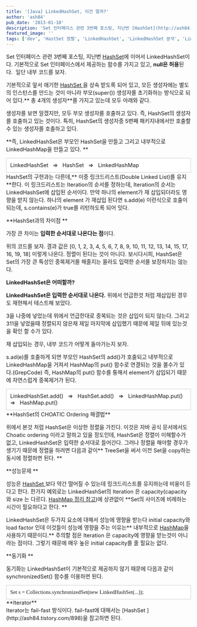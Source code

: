 ```yaml
---
title: '[Java] LinkedHashSet, 이건 멀까?'
author: 'ash84'
pub_date: '2013-01-10'
description: 'Set 인터페이스 관련 3번째 포스팅, 지난번 [HashSet](http://ash84.tistory.com/898)에 이어서 LinkedHashSet이다. 기본적으로 Set 인터페이스에서 제공하는 함수를 가지고 있고, **null은 허용**된다.  일단 내부 코드를 보자.'
featured_image: ''
tags: ['dev', 'HastSet 정렬', 'LinkedHashSet', 'LinkedHashSet 분석', 'LinkedHashSet 성능', 'set interface']
---
```



<span style="font-size: 11pt;">Set 인터페이스 관련 3번째 포스팅, 지난번 [HashSet](http://ash84.tistory.com/898)에 이어서 LinkedHashSet이다. 기본적으로 Set 인터페이스에서 제공하는 함수를 가지고 있</span><span style="font-size: 11pt;">고, **null은 허용**된다. </span><span style="font-size: 11pt;"> 일단 내부 코드를 보자. </span>

<span style="font-size: 11pt;">  
<script src="https://gist.github.com/4480561.js"></script>  
</span>

<span style="font-size: 11pt;">기본적으로 앞서 애기한 [HashSet ](http://ash84.tistory.com/898)을 상속 받도록 되어 있고, 모든 생성자에는 별도의 인스턴스를 만드는 것이 아니라 부모(super()) 생성자를 초기화하는 방식으로 되어 있다.** 총 4개의 생성자**를 가지고 있는데 모두 아래와 같다. </span>

<span style="font-size: 11pt;">  
<script src="https://gist.github.com/4480563.js"></script>  
</span>

<span style="font-size: 11pt;">생성자를 보면 알겠지만, 모두 부모 생성자를 호출하고 있다. 즉, HashSet의 생성자를 호출하고 있는 것이다. 특히, HashSet의 생성자중 5번째 패키지내에서만 호출할수 있는 생성자를 호출하고 있다. </span>

<span style="font-size: 11pt;">  
<script src="https://gist.github.com/4480568.js"></script>  
</span>

<span style="font-size: 11pt;">**즉, LinkedHashSet은 부모인 HashSet을 만들고 그리고 내부적으로 LinkedHashMap을 만들고 있다. **</span>

<div class="txc-textbox" style="border: 1px solid rgb(203, 203, 203); background-color: rgb(255, 255, 255); padding: 10px;"><span style="font-size: 11pt;">LinkedHashSet   =>   HashSet   =>   LinkedHashMap</span>

</div><span style="font-size: 11pt;">HashSet의 구현과는 다른데,** 이중 링크드리스트(Double Linked List)를 유지**한다. 이 링크드리스트는 Iteration의 순서를 정하는데, Iteration의 순서는 LinkedHashSet에 삽입된 순서이다. 만약 하나의 element가 재 삽입되더라도 영향을 받지 않는다. 하나의 element 가 재삽입 된다면 s.add(e) 이런식으로 호출이 되는데, s.contains(e)가 true를 리턴하도록 되어 잇다. </span>

<span style="font-size: 11pt;">**HashSet과의 차이점 **</span>

<span style="font-size: 11pt;">가장 큰 차이는 **입력한 순서대로 나온다는 점**이다. </span>

<span style="font-size: 11pt;">  
<script src="https://gist.github.com/4480571.js"></script>  
</span>

<span style="font-size: 11pt;">위의 코드를 보자. 결과 값은 [0, 1, 2, 3, 4, 5, 6, 7, 8, 9, 10, 11, 12, 13, 14, 15, 17, 16, 19, 18] 이렇게 나온다. 정렬이 된다는 것이 아니다. 보시다시피,</span><span style="font-size: 11pt;"> HashSet은 Set의 가장 큰 특성인 중복제거를 해줄지는 몰라도 입력한 순서를 보장하지는 않는다. </span>

<span style="font-size: 11pt;">**LinkedHashSet은 어떠할까?**</span>

<span style="font-size: 11pt;">**LinkedHashSet은 입력한 순서대로 나온다.** 위에서 언급한것 처럼 재삽입된 경우도 재현해서 테스트해 보았다. </span>

<span style="font-size: 11pt;">  
<script src="https://gist.github.com/4480576.js"></script>  
</span>

<span style="font-size: 11pt;">3을 나중에 넣었는데 위에서 언급한대로 중복되는 것은 삽입이 되지 않는다. 그리고 311을 넣었을때 정렬되지 않은채 제일 마지막에 삽입했기 때문에 제일 뒤에 있는것을 확인 할 수가 있다. </span>

<span style="font-size: 11pt;">재 삽입되는 경우, 내부 코드가 어떻게 돌아가는지 보자. </span>

<span style="font-size: 11pt;">s.ad(e)를 호출하게 되면 부모인 HashSet의 add()가 호출되고 내부적으로 LinkedHashMap을 거져서 HashMap의 put() 함수로 연결되는 것을 볼수가 있다.(GrepCode) 즉, HashMap의 put() 함수를 통해서 element가 삽입되기 때문에 자연스럽게 중복제거가 된다. </span>

<div class="txc-textbox" style="border: 1px solid rgb(203, 203, 203); background-color: rgb(255, 255, 255); padding: 10px;"><span style="font-size: 11pt;">LinkedHashSet.add()   =>   HashSet.add()   =>   LinkedHashMap.put()   =>   HashMap.put()</span>

</div><span style="font-size: 11pt;">**HashSet의 CHOATIC Ordering 해결법**</span>

<span style="font-size: 11pt;">위에서 본것 처럼 HashSet은 이상한 정렬을 가진다. 이것은 자바 공식 문서에서도 Choatic ordering 이라고 말하고 있을 정도인데, HashSet은 정렬이 이해할수가 없고, LinkedHashSet은 입력한 순서대로 들어간다. 그러나 정렬을 해야할 경우가 생기기 때문에 정렬을 하려면 다음과 같이** TreeSet을 써서 이전 Set을 copy하는 동시에 정렬하면 된다. **</span>

<span style="font-size: 11pt;">  
<script src="https://gist.github.com/4480579.js"></script>  
</span>

<span style="font-size: 11pt;">**성능문제 **</span>

<span style="font-size: 11pt;">성능은 [HashSet ](http://ash84.tistory.com/898)보다 약간 떨어질 수 있는데 링크드리스트를 유지하는데 비용이 든다고 한다. 한가지 예외로는 LinkedHashSet의 Iteration 은 capacity(capacity 와 size 는 다르다. [HashMap 정리 참고](http://ash84.tistory.com/851))에 상관없이 **Set의 사이즈에 비례하는 시간이 필요하다고 한다. **</span>

<span style="font-size: 11pt;">LinkedHashSet은 두가지 요소에 대해서 성능에 영향을 받는다 initial capacity와 load factor 인데 이것들이 성능에 영향을 주는 이유는** 내부적으로 [HashMap](http://ash84.tistory.com/851)을 사용하기 때문이다.** 주의할 점은 Iteration 은 capacity에 영향을 받는것이 아니라는 점이다. 그렇기 때문에 매우 높은 initial capacity를 줄 필요는 없다. </span>

<span style="font-size: 11pt;">**동기화 **</span>

<span style="font-size: 11pt;">동기화는 LinkedHashSet이 기본적으로 제공하지 않기 때문에 다음과 같이 synchro</span><span style="font-size: 11pt;">nized</span><span style="font-size: 11pt;">Set() 함수를 이용하면 된다. </span>

<div><div class="txc-textbox" style="border: 1px solid rgb(203, 203, 203); background-color: rgb(255, 255, 255); padding: 10px;"><font face="나눔고딕"><span style="font-size: 11pt;"> Set s = Collections.synchronizedSet(new LinkedHashSet(...)); </span></font>

</div></div><div></div><div><span style="font-size: 11pt;">**Iterator**</span></div><div><span style="font-size: 11pt;">Iterator는 fail-fast 방식이다. fail-fast에 대해서는 [HashSet ](http://ash84.tistory.com/898)을 참고하면 된다.   </span></div>

